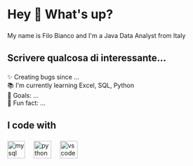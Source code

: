 <h1 align="left">Hey 👋 What's up?</h1>

###

<p align="left">My name is Filo Bianco and I'm a Java Data Analyst from Italy</p>

###

<h2 align="left">Scrivere qualcosa di interessante...</h2>

###

<p align="left">✨ Creating bugs since ...<br>📚 I'm currently learning Excel, SQL, Python<br>🎯 Goals: ...<br>🎲 Fun fact: ...</p>

###

<h2 align="left">I code with</h2>

###

<div align="left">
  <img src="https://cdn.jsdelivr.net/gh/devicons/devicon/icons/mysql/mysql-original.svg" height="40" alt="mysql logo"  />
  <img width="12" />
  <img src="https://cdn.jsdelivr.net/gh/devicons/devicon/icons/python/python-original.svg" height="40" alt="python logo"  />
  <img width="12" />
  <img src="https://cdn.jsdelivr.net/gh/devicons/devicon/icons/vscode/vscode-original.svg" height="40" alt="vscode logo"  />
</div>

###
